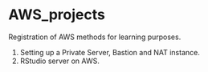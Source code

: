 # AWS_projects

Registration of AWS methods for learning purposes.

1. Setting up a Private Server, Bastion and NAT instance.
2. RStudio server on AWS.

